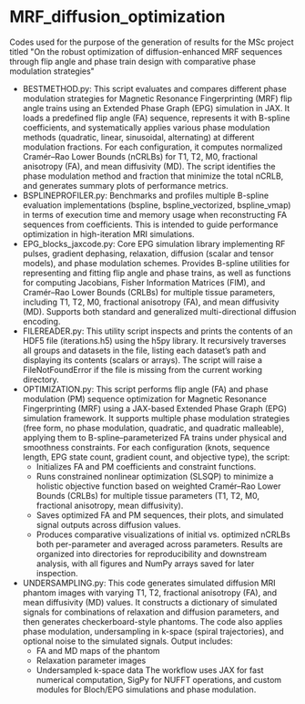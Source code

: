 # MRF_diffusion_optimization
Codes used for the purpose of the generation of results for the MSc project titled "On the robust optimization of diffusion-enhanced MRF sequences through flip angle and phase train design with comparative phase modulation strategies"

- BESTMETHOD.py: This script evaluates and compares different phase modulation strategies for Magnetic Resonance Fingerprinting (MRF) flip angle trains using an Extended Phase Graph (EPG) simulation in JAX. It loads a predefined flip angle (FA) sequence, represents it with B-spline coefficients, and systematically applies various phase modulation methods (quadratic, linear, sinusoidal, alternating) at different modulation fractions. For each configuration, it computes normalized Cramér–Rao Lower Bounds (nCRLBs) for T1, T2, M0, fractional anisotropy (FA), and mean diffusivity (MD). The script identifies the phase modulation method and fraction that minimize the total nCRLB, and generates summary plots of performance metrics.
- BSPLINEPROFILER.py: Benchmarks and profiles multiple B-spline evaluation implementations (bspline, bspline_vectorized, bspline_vmap) in terms of execution time and memory usage when reconstructing FA sequences from coefficients. This is intended to guide performance optimization in high-iteration MRI simulations.
- EPG_blocks_jaxcode.py: Core EPG simulation library implementing RF pulses, gradient dephasing, relaxation, diffusion (scalar and tensor models), and phase modulation schemes. Provides B-spline utilities for representing and fitting flip angle and phase trains, as well as functions for computing Jacobians, Fisher Information Matrices (FIM), and Cramér–Rao Lower Bounds (CRLBs) for multiple tissue parameters, including T1, T2, M0, fractional anisotropy (FA), and mean diffusivity (MD). Supports both standard and generalized multi-directional diffusion encoding.
- FILEREADER.py: This utility script inspects and prints the contents of an HDF5 file (iterations.h5) using the h5py library. It recursively traverses all groups and datasets in the file, listing each dataset’s path and displaying its contents (scalars or arrays). The script will raise a FileNotFoundError if the file is missing from the current working directory.
- OPTIMIZATION.py: This script performs flip angle (FA) and phase modulation (PM) sequence optimization for Magnetic Resonance Fingerprinting (MRF) using a JAX-based Extended Phase Graph (EPG) simulation framework. It supports multiple phase modulation strategies (free form, no phase modulation, quadratic, and quadratic malleable), applying them to B-spline–parameterized FA trains under physical and smoothness constraints. For each configuration (knots, sequence length, EPG state count, gradient count, and objective type), the script:
  - Initializes FA and PM coefficients and constraint functions.
  - Runs constrained nonlinear optimization (SLSQP) to minimize a holistic objective function based on weighted Cramér–Rao Lower Bounds (CRLBs) for multiple tissue parameters (T1, T2, M0, fractional anisotropy, mean diffusivity).
  - Saves optimized FA and PM sequences, their plots, and simulated signal outputs across diffusion values.
  - Produces comparative visualizations of initial vs. optimized nCRLBs both per-parameter and averaged across parameters.
Results are organized into directories for reproducibility and downstream analysis, with all figures and NumPy arrays saved for later inspection.
- UNDERSAMPLING.py: This code generates simulated diffusion MRI phantom images with varying T1, T2, fractional anisotropy (FA), and mean diffusivity (MD) values. It constructs a dictionary of simulated signals for combinations of relaxation and diffusion parameters, and then generates checkerboard-style phantoms. The code also applies phase modulation, undersampling in k-space (spiral trajectories), and optional noise to the simulated signals.
Output includes:
  - FA and MD maps of the phantom
  - Relaxation parameter images
  - Undersampled k-space data
The workflow uses JAX for fast numerical computation, SigPy for NUFFT operations, and custom modules for Bloch/EPG simulations and phase modulation.
